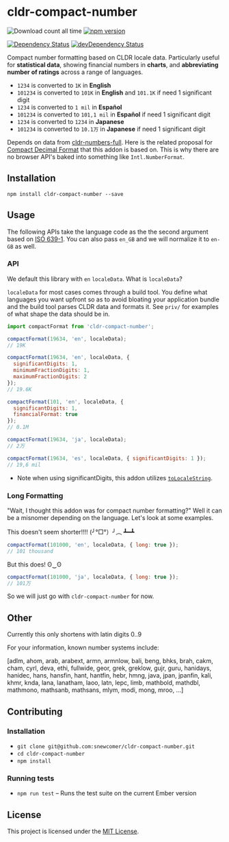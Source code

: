 cldr-compact-number
==============================================================================
![Download count all time](https://img.shields.io/npm/dt/cldr-compact-number.svg)
[![npm version](https://badge.fury.io/js/cldr-compact-number.svg)](http://badge.fury.io/js/cldr-compact-number)

[![Dependency Status](https://david-dm.org/snewcomer/cldr-compact-number.svg)](https://david-dm.org/snewcomer/cldr-compact-number)
[![devDependency Status](https://david-dm.org/snewcomer/cldr-compact-number/dev-status.svg)](https://david-dm.org/snewcomer/cldr-compact-number#info=devDependencies)

Compact number formatting based on CLDR locale data.  Particularly useful for __statistical data__, showing financial numbers in __charts__, and __abbreviating number of ratings__ across a range of languages.

- `1234` is converted to `1K` in **English**
- `101234` is converted to `101K` in **English** and `101.1K` if need 1 significant digit
- `1234` is converted to `1 mil` in **Español**
- `101234` is converted to `101,1 mil` in **Español** if need 1 significant digit
- `1234` is converted to `1234` in **Japanese**
- `101234` is converted to `10.1万` in **Japanese** if need 1 significant digit

Depends on data from [cldr-numbers-full](https://github.com/unicode-cldr/cldr-numbers-full). Here is the related proposal for [Compact Decimal Format](https://github.com/tc39/ecma402/issues/37) that this addon is based on.  This is why there are no browser API's baked into something like `Intl.NumberFormat`.

Installation
------------------------------------------------------------------------------

```
npm install cldr-compact-number --save
```

Usage
------------------------------------------------------------------------------
The following APIs take the language code as the the second argument based on [ISO 639-1](http://www.loc.gov/standards/iso639-2/php/code_list.php).  You can also pass `en_GB` and we will normalize it to `en-GB` as well.

### API

We default this library with `en` `localeData`.  What is `localeData`?

`localeData` for most cases comes through a build tool.  You define what languages you want upfront so as to avoid bloating your application bundle and the build tool parses CLDR data and formats it. See `priv/` for examples of what shape the data should be in.

```js
import compactFormat from 'cldr-compact-number';

compactFormat(19634, 'en', localeData);
// 19K
```

```js
compactFormat(19634, 'en', localeData, {
  significantDigits: 1,
  minimumFractionDigits: 1,
  maximumFractionDigits: 2
});
// 19.6K
```

```js
compactFormat(101, 'en', localeData, {
  significantDigits: 1,
  financialFormat: true
});
// 0.1M
```

```js
compactFormat(19634, 'ja', localeData);
// 2万
```

```js
compactFormat(19634, 'es', localeData, { significantDigits: 1 });
// 19,6 mil
```

* Note when using significantDigits, this addon utilizes [`toLocaleString`](https://developer.mozilla.org/en-US/docs/Web/JavaScript/Reference/Global_Objects/Number/toLocaleString).


### Long Formatting

"Wait, I thought this addon was for compact number formatting?" Well it can be a misnomer depending on the language.  Let's look at some examples.

This doesn't seem shorter!!!! (╯°□°）╯︵ ┻━┻
```js
compactFormat(101000, 'en', localeData, { long: true });
// 101 thousand
```

But this does! ʘ‿ʘ
```js
compactFormat(101000, 'ja', localeData, { long: true });
// 101万
```

So we will just go with `cldr-compact-number` for now.


Other
------------------------------------------------------------------------------
Currently this only shortens with latin digits 0..9

For your information, known number systems include:

[adlm, ahom, arab, arabext, armn, armnlow, bali, beng, bhks, brah,
 cakm, cham, cyrl, deva, ethi, fullwide, geor, grek, greklow, gujr,
 guru, hanidays, hanidec, hans, hansfin, hant, hantfin, hebr, hmng,
 java, jpan, jpanfin, kali, khmr, knda, lana, lanatham, laoo, latn,
 lepc, limb, mathbold, mathdbl, mathmono, mathsanb, mathsans, mlym,
 modi, mong, mroo, ...]


Contributing
------------------------------------------------------------------------------

### Installation

* `git clone git@github.com:snewcomer/cldr-compact-number.git`
* `cd cldr-compact-number`
* `npm install`

### Running tests

* `npm run test` – Runs the test suite on the current Ember version

License
------------------------------------------------------------------------------

This project is licensed under the [MIT License](LICENSE.md).
